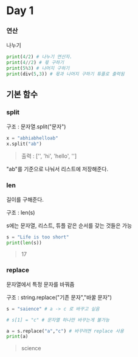 # Day 1

### 연산

나누기 

```python
print(4/2) # 나누기 연산자.
print(4//2) # 몫 구하기
print(5%3) # 나머지 구하기
print(div(5,3)) # 몫과 나머지 구하기 튜플로 출력됨
```

## 기본 함수

### split

구조 : 문자열.split("문자")

```python
x = "abhiabhelloab"
x.split("ab")
```

> 출력 : ['', 'hi', 'hello', '']

"ab"를 기준으로 나눠서 리스트에 저장해준다.



### len

길이를 구해준다.

구조 : len(s) 

s에는 문자열, 리스트, 튜플 같은 순서를 갖는 것들은 가능

```python
s = "Life is too short"
print(len(s))
```

> 17



### replace

문자열에서 특정 문자를 바꿔줌

구조  : string.replace("기존 문자","바꿀 문자")

```python
s = "saience" # a -> c 로 바꾸고 싶음

# s[1] = "c" # 문자열 하나만 바꾸는게 불가능

a = s.replace("a","c") # 바꾸려면 replace 사용
print(a)
```

> science


